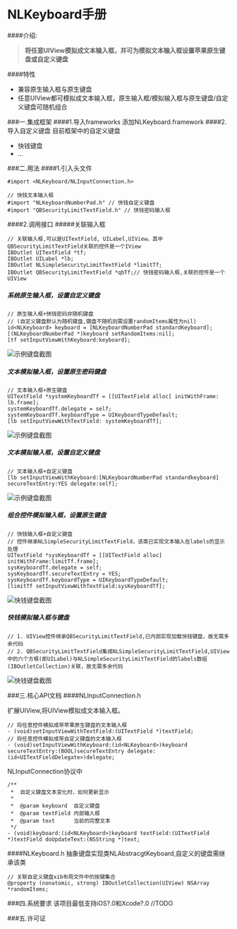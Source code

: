 # NLKeyboard手册
####介绍:

>**将任意UIView模拟成文本输入框，并可为模拟文本输入框设置苹果原生键盘或自定义键盘**


####特性
- 兼容原生输入框与原生键盘
- 任意UIView都可模拟成文本输入框，原生输入框/模拟输入框与原生键盘/自定义键盘可随机组合



###一.集成框架
####1.导入frameworks
添加NLKeyboard.framework
####2.导入自定义键盘
目前框架中的自定义键盘

- 快钱键盘
- ...

###二.用法
####1.引入头文件
	
	#import <NLKeyboard/NLInputConnection.h>
	
	// 快钱文本输入框
	#import "NLKeyboardNumberPad.h" // 快钱自定义键盘
	#import "QBSecurityLimitTextField.h" // 快钱密码输入框
	
####2.调用接口
#####关联输入框

	// 关联输入框,可以是UITextField, UILabel,UIView。其中QBSecurityLimitTextField关联的控件是一个IView
	IBOutlet UITextField *tf;
	IBOutlet UILabel *lb;
	IBOutlet NLSimpleSecurityLimitTextField *limitTf;
	IBOutlet QBSecurityLimitTextField *qbTf;// 快钱密码输入框,关联的控件是一个UIView
	
##### 系统原生输入框，设置自定义键盘

	// 原生输入框+快钱密码非随机键盘
	// (自定义键盘默认为随机键盘,键盘不随机则需设置randomItems属性为nil)
	id<NLKeyboard> keyboard = [NLKeyboardNumberPad standardKeyboard];
	[(NLKeyboardNumberPad *)keyboard setRandomItems:nil];
    [tf setInputViewWithKeyboard:keyboard];
    
![示例键盘截图](https://raw.githubusercontent.com/JolieYang/Picture/master/origin+self.png)
	
##### 文本模拟输入框，设置原生密码键盘

	// 文本输入框+原生键盘
	UITextField *systemKeyboardTf = [[UITextField alloc] initWithFrame: lb.frame];
	systemKeyboardTf.delegate = self;
	systemKeyboardTf.keyboardType = UIKeyboardTypeDefault;
	[lb setInputViewWithTextField: systemKeyboardTf];
![示例键盘截图](https://raw.githubusercontent.com/JolieYang/Picture/master/self+origin.png)
	
##### 文本模拟输入框，设置自定义键盘
	
	// 文本输入框+自定义键盘
	[lb setInputViewWithKeyboard:[NLKeyboardNumberPad standardkeyboard] secureTextEntry:YES delegate:self];
	
![示例键盘截图](https://raw.githubusercontent.com/JolieYang/Picture/master/self+self.png)
	
##### 组合控件模拟输入框，设置原生键盘
	// 快钱输入框+自定义键盘
	// 控件继承NLSimpleSecurityLimitTextField，该类已实现文本输入在labels的显示处理
	UITextField *sysKeyboardTf = [[UITextField alloc] initWithFrame:limitTf.frame];
    sysKeyboardTf.delegate = self;
    sysKeyboardTf.secureTextEntry = YES;
    sysKeyboardTf.keyboardType = UIKeyboardTypeDefault;
    [limitTf setInputViewWithTextField:sysKeyboardTf];
    
![快钱键盘截图](https://raw.githubusercontent.com/JolieYang/Picture/master/group.png)

##### 快钱模拟输入框与键盘
	
	// 1. UIView控件继承QBSecurityLimitTextField,已内部实现加载快钱键盘，故无需多余代码
	// 2. QBSecurityLimitTextField集成NLSimpleSecurityLimitTextField,UIView中的六个方框(即UILabel)与NLSimpleSecurityLimitTextField的labels数组(IBOutletCollection)关联，故无需多余代码

![快钱键盘截图](https://raw.githubusercontent.com/JolieYang/Picture/master/QB.png)
    

###三.核心API文档
####NLInputConnection.h 

扩展UIView,将UIView模拟成文本输入框。

	// 将任意控件模拟成带苹果原生键盘的文本输入框
	- (void)setInputViewWithTextField:(UITextField *)textField;
	// 将任意控件模拟成带自定义键盘的文本输入框
	- (void)setInputViewWithKeyboard:(id<NLKeyboard>)keyboard secureTextEntry:(BOOL)secureTextEntry delegate:(id<UITextFieldDelegate>)delegate;

NLInputConnection协议中
	
	/**
 	 *  自定义键盘文本变化时，如何更新显示
 	 *
 	 *  @param keyboard  自定义键盘
 	 *  @param textField 内部输入框
 	 *  @param text      当前的完整文本
 	 */
	- (void)keyboard:(id<NLKeyboard>)keyboard textField:(UITextField *)textField doUpdateText:(NSString *)text;

####NLKeyboard.h
抽象键盘实现类NLAbstracgtKeyboard,自定义的键盘需继承该类

	// 关联自定义键盘xib布局文件中的按键集合
	@property (nonatomic, strong) IBOutletCollection(UIView) NSArray *randomItems;

###四.系统要求
该项目最低支持iOS?.0和Xcode?.0 //TODO

###五.许可证


